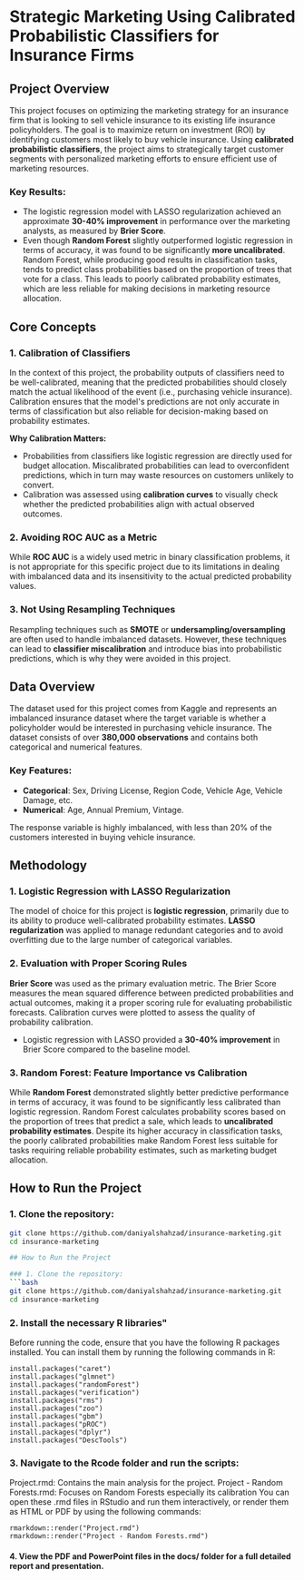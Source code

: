 # Strategic Marketing Using Calibrated Probabilistic Classifiers for Insurance Firms

## Project Overview

This project focuses on optimizing the marketing strategy for an insurance firm that is looking to sell vehicle insurance to its existing life insurance policyholders. The goal is to maximize return on investment (ROI) by identifying customers most likely to buy vehicle insurance. Using **calibrated probabilistic classifiers**, the project aims to strategically target customer segments with personalized marketing efforts to ensure efficient use of marketing resources.

### Key Results:

- The logistic regression model with LASSO regularization achieved an approximate **30-40% improvement** in performance over the marketing analysts, as measured by **Brier Score**.
- Even though **Random Forest** slightly outperformed logistic regression in terms of accuracy, it was found to be significantly **more uncalibrated**. Random Forest, while producing good results in classification tasks, tends to predict class probabilities based on the proportion of trees that vote for a class. This leads to poorly calibrated probability estimates, which are less reliable for making decisions in marketing resource allocation. 

## Core Concepts

### 1. **Calibration of Classifiers**

In the context of this project, the probability outputs of classifiers need to be well-calibrated, meaning that the predicted probabilities should closely match the actual likelihood of the event (i.e., purchasing vehicle insurance). Calibration ensures that the model's predictions are not only accurate in terms of classification but also reliable for decision-making based on probability estimates.

**Why Calibration Matters:**
- Probabilities from classifiers like logistic regression are directly used for budget allocation. Miscalibrated probabilities can lead to overconfident predictions, which in turn may waste resources on customers unlikely to convert.
- Calibration was assessed using **calibration curves** to visually check whether the predicted probabilities align with actual observed outcomes.

### 2. **Avoiding ROC AUC as a Metric**

While **ROC AUC** is a widely used metric in binary classification problems, it is not appropriate for this specific project due to its limitations in dealing with imbalanced data and its insensitivity to the actual predicted probability values.

### 3. **Not Using Resampling Techniques**

Resampling techniques such as **SMOTE** or **undersampling/oversampling** are often used to handle imbalanced datasets. However, these techniques can lead to **classifier miscalibration** and introduce bias into probabilistic predictions, which is why they were avoided in this project.

## Data Overview

The dataset used for this project comes from Kaggle and represents an imbalanced insurance dataset where the target variable is whether a policyholder would be interested in purchasing vehicle insurance. The dataset consists of over **380,000 observations** and contains both categorical and numerical features.

### Key Features:
- **Categorical**: Sex, Driving License, Region Code, Vehicle Age, Vehicle Damage, etc.
- **Numerical**: Age, Annual Premium, Vintage.

The response variable is highly imbalanced, with less than 20% of the customers interested in buying vehicle insurance.

## Methodology

### 1. **Logistic Regression with LASSO Regularization**

The model of choice for this project is **logistic regression**, primarily due to its ability to produce well-calibrated probability estimates. **LASSO regularization** was applied to manage redundant categories and to avoid overfitting due to the large number of categorical variables.

### 2. **Evaluation with Proper Scoring Rules**

**Brier Score** was used as the primary evaluation metric. The Brier Score measures the mean squared difference between predicted probabilities and actual outcomes, making it a proper scoring rule for evaluating probabilistic forecasts. Calibration curves were plotted to assess the quality of probability calibration.

- Logistic regression with LASSO provided a **30-40% improvement** in Brier Score compared to the baseline model.
  
### 3. **Random Forest: Feature Importance vs Calibration**

While **Random Forest** demonstrated slightly better predictive performance in terms of accuracy, it was found to be significantly less calibrated than logistic regression. Random Forest calculates probability scores based on the proportion of trees that predict a sale, which leads to **uncalibrated probability estimates**. Despite its higher accuracy in classification tasks, the poorly calibrated probabilities make Random Forest less suitable for tasks requiring reliable probability estimates, such as marketing budget allocation.

## How to Run the Project

### 1. Clone the repository:
   ```bash
   git clone https://github.com/daniyalshahzad/insurance-marketing.git
   cd insurance-marketing

## How to Run the Project

### 1. Clone the repository:
   ```bash
   git clone https://github.com/daniyalshahzad/insurance-marketing.git
   cd insurance-marketing
   ```

### 2. Install the necessary R libraries"
Before running the code, ensure that you have the following R packages installed. You can install them by running the following commands in R:
```
install.packages("caret")
install.packages("glmnet")
install.packages("randomForest")
install.packages("verification")
install.packages("rms")
install.packages("zoo")
install.packages("gbm")
install.packages("pROC")
install.packages("dplyr")
install.packages("DescTools")
```

### 3. Navigate to the Rcode folder and run the scripts:
Project.rmd: Contains the main analysis for the project.
Project - Random Forests.rmd: Focuses on Random Forests especially its calibration
You can open these .rmd files in RStudio and run them interactively, or render them as HTML or PDF by using the following commands:

```
rmarkdown::render("Project.rmd")
rmarkdown::render("Project - Random Forests.rmd")
```

#### 4. View the PDF and PowerPoint files in the docs/ folder for a full detailed report and presentation.

